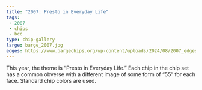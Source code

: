 ```yaml
---
title: "2007: Presto in Everyday Life"
tags:
 - 2007
 - chips
 - bcc
type: chip-gallery
large: barge_2007.jpg
edges: https://www.bargechips.org/wp-content/uploads/2024/08/2007_edges.gif
---
```


This year, the theme is &#8220;Presto in Everyday Life.&#8221; Each chip in the
chip set has a common obverse with a different image of some form of
&#8220;55&#8221; for each face. Standard chip colors are used.
